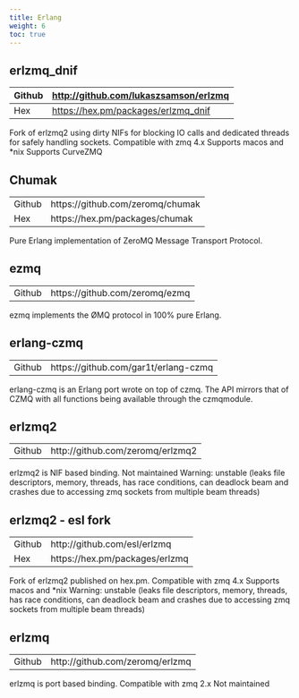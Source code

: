 ```yaml
---
title: Erlang
weight: 6
toc: true
---
```


## erlzmq_dnif

| Github | http://github.com/lukaszsamson/erlzmq |
|--------|---------------------------------------|
| Hex    | https://hex.pm/packages/erlzmq_dnif   |


Fork of erlzmq2 using dirty NIFs for blocking IO calls and dedicated threads for safely handling sockets.
Compatible with zmq 4.x
Supports macos and *nix
Supports CurveZMQ

## Chumak

<table>
<tr><td>Github</td><td>https://github.com/zeromq/chumak</td></tr>
<tr><td>Hex</td><td>https://hex.pm/packages/chumak</td></tr>
</table>

Pure Erlang implementation of ZeroMQ Message Transport Protocol.

## ezmq

<table>
<tr><td>Github</td><td>https://github.com/zeromq/ezmq</td></tr>
</table>

ezmq implements the ØMQ protocol in 100% pure Erlang.

## erlang-czmq

<table>
<tr><td>Github</td><td>https://github.com/gar1t/erlang-czmq</td></tr>
</table>


erlang-czmq is an Erlang port wrote on top of czmq. The API mirrors that of CZMQ with all functions being available through the czmqmodule.

## erlzmq2

<table>
<tr><td>Github</td><td>http://github.com/zeromq/erlzmq2</td></tr>
</table>

erlzmq2 is NIF based binding.
Not maintained
Warning: unstable (leaks file descriptors, memory, threads, has race conditions, can deadlock beam and crashes due to accessing zmq sockets from multiple beam threads)

## erlzmq2 - esl fork

<table>
<tr><td>Github</td><td>http://github.com/esl/erlzmq</td></tr>
<tr><td>Hex</td><td>https://hex.pm/packages/erlzmq</td></tr>
</table>

Fork of erlzmq2 published on hex.pm.
Compatible with zmq 4.x
Supports macos and *nix
Warning: unstable (leaks file descriptors, memory, threads, has race conditions, can deadlock beam and crashes due to accessing zmq sockets from multiple beam threads)

## erlzmq

<table>
<tr><td>Github</td><td>http://github.com/zeromq/erlzmq</td></tr>
</table>

erlzmq is port based binding. Compatible with zmq 2.x
Not maintained
